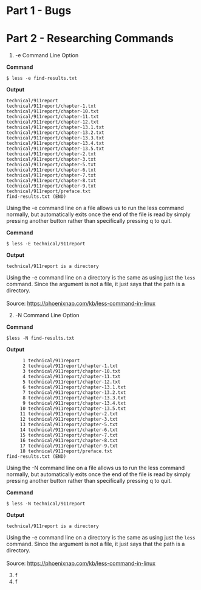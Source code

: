 
# Part 1 - Bugs

# Part 2 - Researching Commands

1. -e Command Line Option 

**Command** 
```
$ less -e find-results.txt
``` 
**Output**
```
technical/911report
technical/911report/chapter-1.txt
technical/911report/chapter-10.txt
technical/911report/chapter-11.txt
technical/911report/chapter-12.txt
technical/911report/chapter-13.1.txt
technical/911report/chapter-13.2.txt
technical/911report/chapter-13.3.txt
technical/911report/chapter-13.4.txt
technical/911report/chapter-13.5.txt
technical/911report/chapter-2.txt
technical/911report/chapter-3.txt
technical/911report/chapter-5.txt
technical/911report/chapter-6.txt
technical/911report/chapter-7.txt
technical/911report/chapter-8.txt
technical/911report/chapter-9.txt
technical/911report/preface.txt
find-results.txt (END)
```
Using the -e command line on a file allows us to run the less command normally, but automatically exits once the end of the file is read by simply pressing another button rather than specifically pressing q to quit. 

**Command** 
```
$ less -E technical/911report
```
**Output**
```
technical/911report is a directory
```
Using the -e command line on a directory is the same as using just the `less` command. Since the argument is not a file, it just says that the path is a directory. \
\
Source: https://phoenixnap.com/kb/less-command-in-linux <br>

2. -N Command Line Option

**Command** 
```
$less -N find-results.txt
```

**Output** 
```
      1 technical/911report
      2 technical/911report/chapter-1.txt
      3 technical/911report/chapter-10.txt
      4 technical/911report/chapter-11.txt
      5 technical/911report/chapter-12.txt
      6 technical/911report/chapter-13.1.txt
      7 technical/911report/chapter-13.2.txt
      8 technical/911report/chapter-13.3.txt
      9 technical/911report/chapter-13.4.txt
     10 technical/911report/chapter-13.5.txt
     11 technical/911report/chapter-2.txt
     12 technical/911report/chapter-3.txt
     13 technical/911report/chapter-5.txt
     14 technical/911report/chapter-6.txt
     15 technical/911report/chapter-7.txt
     16 technical/911report/chapter-8.txt
     17 technical/911report/chapter-9.txt
     18 technical/911report/preface.txt
find-results.txt (END)
```
Using the -N command line on a file allows us to run the less command normally, but automatically exits once the end of the file is read by simply pressing another button rather than specifically pressing q to quit.   

**Command** 
```
$ less -N technical/911report
```
**Output**
```
technical/911report is a directory
```
Using the -e command line on a directory is the same as using just the `less` command. Since the argument is not a file, it just says that the path is a directory. \
\
Source: https://phoenixnap.com/kb/less-command-in-linux 



3. f
4. f


